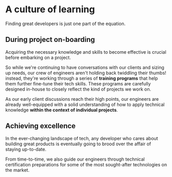 # A culture of learning

Finding great developers is just one part of the equation.

## During project on-boarding

Acquiring the necessary knowledge and skills to become effective is crucial before embarking on a project.

So while we're continuing to have conversations with our clients and sizing up needs, our crew of engineers aren't holding back twiddling their thumbs! instead, they're working through a series of **training programs** that help them further fine-tune their tech skills. These programs are carefully designed in-house to closely reflect the kind of projects we work on.

As our early client discussions reach their high points, our engineers are already well-equipped with a solid understanding of how to apply technical knowledge **within the context of individual projects**.

## Achieving excellence

In the ever-changing landscape of tech, any developer who cares about building great products is eventually going to brood over the affair of staying up-to-date.

From time-to-time, we also guide our engineers through technical certification preparations for some of the most sought-after technologies on the market.